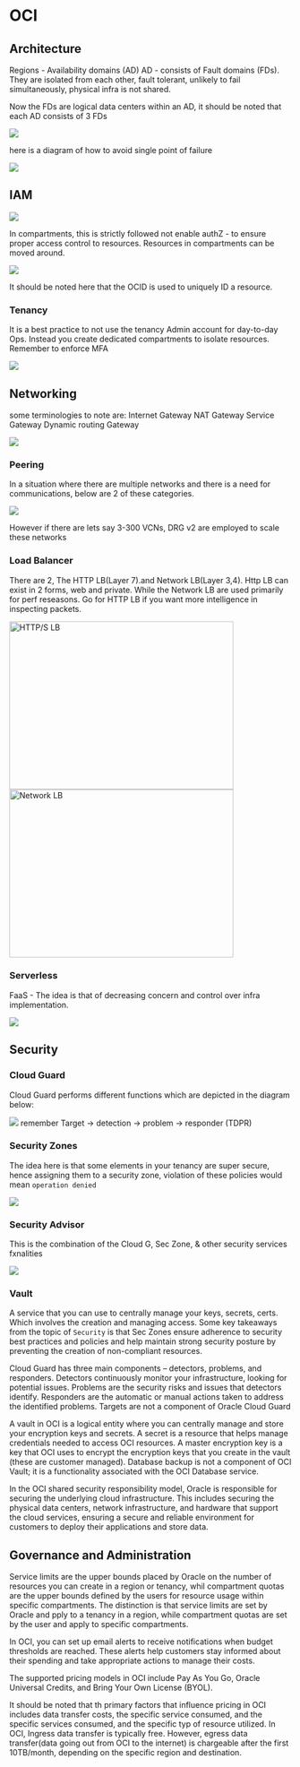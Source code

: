 # OCI

## Architecture
Regions - Availability domains (AD)
AD - consists of Fault domains (FDs). They are isolated from each other, fault tolerant, unlikely to fail simultaneously, physical infra is not shared.

Now the FDs are logical data centers within an AD, it should be noted that each AD consists of 3 FDs 

![](img/ad.png)

here is a diagram of how to avoid single point of failure

![](img/ad1.png)

## IAM
![](img/ad2.png)

In compartments, this is strictly followed not enable authZ - to ensure proper access control to resources. Resources in compartments can be moved around.

![](img/ad3.png)

It should be noted here that the OCID is used to uniquely ID a resource.

### Tenancy
It is a best practice to not use the tenancy Admin account for day-to-day Ops.
Instead you create dedicated compartments to isolate resources. Remember to enforce MFA

![](img/ad4.png)

## Networking
some terminologies to note are:
Internet Gateway
NAT Gateway
Service Gateway
Dynamic routing Gateway

![](img/ad5.png)

### Peering

In a situation where there are multiple networks and there is a need for communications, below are 2 of these categories.

![](img/ad6.png)

However if there are lets say 3-300 VCNs, DRG v2 are employed to scale these networks

### Load Balancer
There are 2, The HTTP LB(Layer 7).and Network LB(Layer 3,4). Http LB can exist in 2 forms, web and private. While the Network LB are used primarily for perf reseasons. Go for HTTP LB if you want more intelligence in inspecting packets.

<img src="img/ad7.png" alt="HTTP/S LB" width="400" height="300">
<img src="img/ad8.png" alt="Network LB" width="400" height="300">

### Serverless

FaaS - The idea is that of decreasing concern and control over infra implementation.

![](img/ad9.png)


## Security

### Cloud Guard
Cloud Guard performs different functions which are depicted in the diagram below:

![](img/ad10.png)
remember Target -> detection -> problem -> responder (TDPR)

### Security Zones
The idea here is that some elements in your tenancy are super secure, hence assigning them to a security zone, violation of these policies would mean `operation denied`

![](img/ad11.png)

### Security Advisor
This is the combination of the Cloud G, Sec Zone, & other security services fxnalities


![](img/ad12.png)

### Vault
A service that you can use to centrally manage your keys, secrets, certs. Which involves the creation and managing access.
Some key takeaways from the topic of `Security` is that Sec Zones ensure adherence to security best practices and policies and help maintain strong security posture by preventing the creation of non-compliant resources.

Cloud Guard has three main components – detectors, problems, and responders. Detectors continuously monitor your infrastructure, looking for potential issues. Problems are the security risks and issues that detectors identify. Responders are the automatic or manual actions taken to address the identified problems. Targets are not a component of Oracle Cloud Guard

A vault in OCI is a logical entity where you can centrally manage and store your encryption keys and secrets. A secret is a resource that helps manage credentials needed to access OCI resources. A master encryption key is a key that OCI uses to encrypt the encryption keys that you create in the vault (these are customer managed). Database backup is not a component of OCI Vault; it is a functionality associated with the OCI Database service.

In the OCI shared security responsibility model, Oracle is responsible for securing the underlying cloud infrastructure. This includes securing the physical data centers, network infrastructure, and hardware that support the cloud services, ensuring a secure and reliable environment for customers to deploy their applications and store data.

## Governance and Administration

Service limits are the upper bounds placed by Oracle on the number of resources you can create in a region or tenancy, whil compartment quotas are the upper bounds defined by the users for resource usage within specific compartments. The distinction is that service limits are set by Oracle and pply to a tenancy in a region, while compartment quotas are set by the user and apply to specific compartments.

In OCI, you can set up email alerts to receive notifications when budget thresholds are reached. These alerts help customers stay informed about their spending and take appropriate actions to manage their costs.

The supported pricing models in OCI include Pay As You Go, Oracle Universal Credits, and Bring Your Own License (BYOL).

It should be noted that th primary factors that influence pricing in OCI includes data transfer costs, the specific service consumed, and the specific services consumed, and the specific typ of resource utilized. In OCI, Ingress data transfer is typically free. However, egress data transfer(data going out from OCI to the internet) is chargeable after the first 10TB/month, depending on the specific region and destination.



